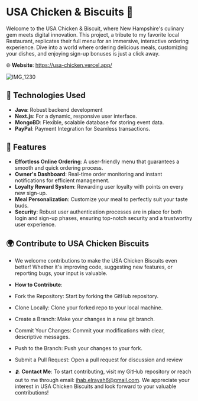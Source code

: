 # USA Chicken & Biscuits 🐔

Welcome to the USA Chicken & Biscuit, where New Hampshire's culinary gem meets digital innovation. This project, a tribute to my favorite local Restaurant, replicates their full menu for an immersive, interactive ordering experience. Dive into a world where ordering delicious meals, customizing your dishes, and enjoying sign-up bonuses is just a click away.
 
🌐 **Website**: https://usa-chicken.vercel.app/ 


![IMG_1230](https://github.com/ihab-elrayah/USA-Chicken-Biscuits/assets/127975319/f57324b2-4f41-4242-a156-c18ee5b73e7d)


## 🦾 Technologies Used

- **Java**: Robust backend development
- **Next.js**: For a dynamic, responsive user interface.
- **MongoBD**: Flexible, scalable database for storing event data.
- **PayPal**: Payment Integration for Seamless transactions.


## 🌟 Features

- **Effortless Online Ordering**: A user-friendly menu that guarantees a smooth and quick ordering process.
- **Owner's Dashboard**: Real-time order monitoring and instant notifications for efficient management.
- **Loyalty Reward System**: Rewarding user loyalty with points on every new sign-up.
- **Meal Personalization**: Customize your meal to perfectly suit your taste buds.
- **Security**: Robust user authentication processes are in place for both login and sign-up phases, ensuring top-notch security and a trustworthy user experience.



## 🌍 Contribute to USA Chicken Biscuits

- We welcome contributions to make the USA Chicken Biscuits even better! Whether it's improving code, suggesting new features, or reporting bugs, your input is valuable.

- **How to Contribute**:
- Fork the Repository: Start by forking the GitHub repository.
- Clone Locally: Clone your forked repo to your local machine.
- Create a Branch: Make your changes in a new git branch.
- Commit Your Changes: Commit your modifications with clear, descriptive messages.
- Push to the Branch: Push your changes to your fork.
- Submit a Pull Request: Open a pull request for discussion and review

- 🫂 **Contact Me**: To start contributing, visit my GitHub repository or reach out to me through email: ihab.elrayah6@gmail.com. We appreciate your interest in USA Chicken Biscuits and look forward to your valuable contributions!
